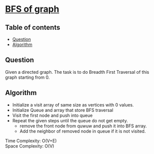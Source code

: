 # [BFS of graph](https://practice.geeksforgeeks.org/problems/bfs-traversal-of-graph/1)

## Table of contents

- [Question](#question)
- [Algorithm](#algorithm)

## Question
Given a directed graph. The task is to do Breadth First Traversal of this graph starting from 0.

## Algorithm
- Initialize a visit array of same size as vertices with 0 values.
- Initialize Queue and array that store BFS traversal
- Visit the first node and push into queue
- Repeat the given steps until the queue do not get empty.
    - remove the front node from quwuw and push it into BFS array.
    - Add the neighbor of removed node in queue if it is not visited.

Time Complexity: O(V+E) <br />
Space Complexity: O(V)